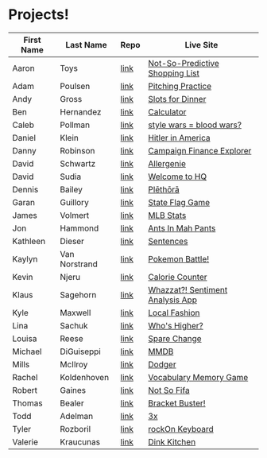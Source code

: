 # Projects!

| First Name |   Last Name   | Repo | Live Site |
|------------|---------------|------|-----------|
| Aaron | Toys | [link](https://github.com/aarontoys/predictive_shopping_list) | [Not-So-Predictive Shopping List](https://aarontoys-psl.firebaseapp.com/) |
| Adam | Poulsen | [link](https://github.com/amp0024/G19-AdamPoulsen) | [Pitching Practice](http://amp0024.github.io/pitching_practiceApp) |
| Andy | Gross | [link](https://github.com/andogro/personal-project-1) | [Slots for Dinner](https://slotsfordinner.firebaseapp.com/) |
| Ben        | Hernandez     | [link](https://github.com/BenAychh/Calculator-G19-BenHernandez) | [Calculator](https://benaychh.github.io/Calculator-G19-BenHernandez/) |
| Caleb      | Pollman       | [link](https://github.com/cpollman1/Personal-Project-One.git) |[style wars = blood wars?](https://cpollman1-01.firebaseapp.com/)  |                                       |
| Daniel     | Klein         | [link](https://github.com/danhklein/godwin) | [Hitler in America](https://godwin-project.firebaseapp.com/) |
| Danny      | Robinson      | [link](https://github.com/djrobinson/campaign_finance) | [Campaign Finance Explorer](https://blinding-heat-4630.firebaseapp.com/)|
| David      | Schwartz      | [link](https://github.com/Mavs212/g19-unit-1-personal-project) | [Allergenie](http://mavs212.github.io/personal-project/) |
| David      | Sudia         | [link](https://github.com/dsudia/G19-DavidSudia) | [Welcome to HQ](https://dsudia.github.io/G19-DavidSudia) |
| Dennis     | Bailey        | [link](https://github.com/dennisbailey/unit-1-personal-project/) | [Plēthōrā](https://plethora.firebaseapp.com/) |
| Garan      | Guillory      | [link](https://github.com/garanguillory/G19-GaranGuillory)| [State Flag Game](http://garanguillory.github.io/G19-GaranGuillory/) |
| James      | Volmert       | [link](https://github.com/jamesv28/mlbPlayer)  | [MLB Stats](http://jamesv28.github.io/mlbPlayer) |
| Jon        | Hammond       | [link](https://github.com/jonhammond/Unit-1/tree/master/Personal-Project ) | [Ants In Mah Pants](https://antsinmahpants.firebaseapp.com/) |
| Kathleen   | Dieser        | [link](https://github.com/katdiese/sentences) | [Sentences](https://sentences.firebaseapp.com/) |
| Kaylyn     | Van Norstrand | [link](https://github.com/KayTV/pokemon-app) | [Pokemon Battle!](http://kaytv.github.io/pokemon-app/) |
| Kevin      | Njeru         | [link](https://github.com/knjeru/U1_caloriecounter_proj) | [Calorie Counter](http://knjeru.github.io/U1_caloriecounter_proj)  |
| Klaus      | Sagehorn      | [link](https://github.com/khsagehorn/Unit1-Project) |[Whazzat?! Sentiment Analysis App](https://whazzat.firebaseapp.com/) |
| Kyle       | Maxwell       | [link](https://github.com/KyleJayMaxwell/local-Co) | [Local Fashion](http://kylejaymaxwell.tk/local-Fashion/) |
| Lina       | Sachuk   |  [link](https://github.com/1linasachuk/g19-LinaSachuk-Unit1-Project) | [Who's Higher?]( http://1linasachuk.github.io/g19-LinaSachuk-Unit1-Project/src/index.html) |
| Louisa     | Reese         | [link](https://github.com/weezy93/unit-1-personal-project/) | [Spare Change](https://spare00change.firebaseapp.com) |
| Michael    | DiGuiseppi    | [link](https://github.com/michaeldiguiseppi/front-end-personal-project) | [MMDB](https://mmdb-movie-database.firebaseapp.com/) |
| Mills      | McIlroy       | [link](https://github.com/millsmcilroy/personalProject1) | [Dodger](https://dodger.firebaseapp.com/) |
| Rachel     | Koldenhoven   | [link](https://github.com/RachelKoldenhoven/g19-RKoldenhoven-Unit1-Project) | [Vocabulary Memory Game](https://vocabmemory.firebaseapp.com/) |
| Robert     | Gaines        | [link](https://github.com/rlgaines/proj-proposal) | [Not So Fifa](https://notsofifa.firebaseapp.com/) |
| Thomas     | Bealer        | [link](https://github.com/tbealer/personalProject1.git)| [Bracket Buster!](http://tbealer.github.io/personalProject1/src/) |
| Todd       | Adelman       | [link](https://github.com/toddadelman/) | [3x](http://toddadelman.github.io/persoproj1/src/) |
| Tyler      | Rozboril      | [link](https://github.com/trozboril/rockOnKeyboard) | [rockOn Keyboard](https://rockon-keyboard.firebaseapp.com) |
| Valerie    | Kraucunas     | [link](https://github.com/vkraucunas/dinkKitchen)  | [Dink Kitchen](https://dinkkitchen.firebaseapp.com/index.html) |

